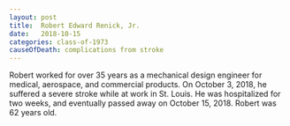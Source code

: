 ```yaml
---
layout: post
title:  Robert Edward Renick, Jr.
date:   2018-10-15
categories: class-of-1973
causeOfDeath: complications from stroke
---
```

Robert worked for over 35 years as a mechanical design engineer for medical, aerospace, and commercial products. On October 3, 2018, he suffered a severe stroke while at work in St. Louis. He was hospitalized for two weeks, and eventually passed away on October 15, 2018. Robert was 62 years old.
